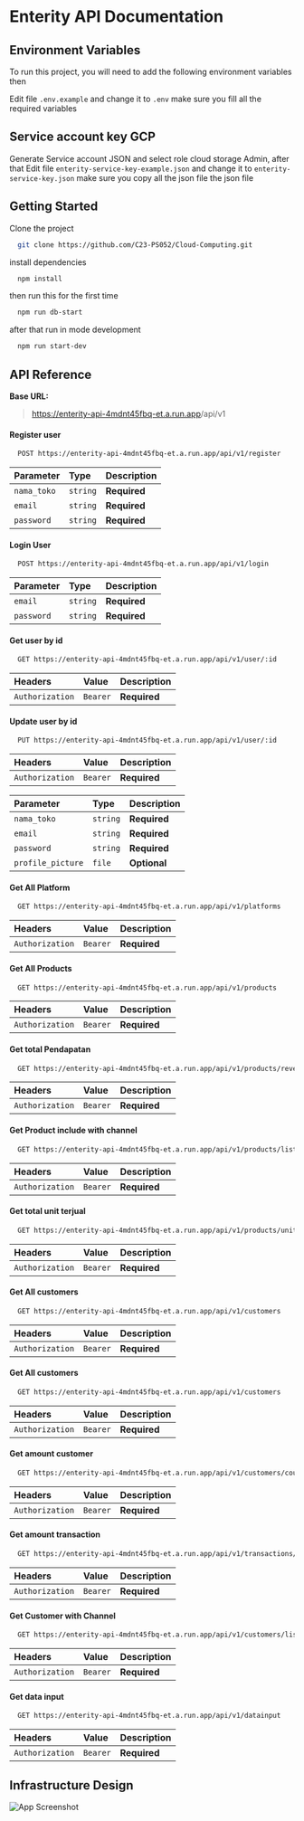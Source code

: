 # Enterity API Documentation

## Environment Variables

To run this project, you will need to add the following environment variables then

Edit file `.env.example` and change it to `.env` make sure you fill all the required variables

## Service account key GCP

Generate Service account JSON and select role cloud storage Admin, after that Edit file
`enterity-service-key-example.json` and change it to `enterity-service-key.json` make sure you copy
all the json file the json file

## Getting Started

Clone the project

```bash
  git clone https://github.com/C23-PS052/Cloud-Computing.git
```

install dependencies

```bash
  npm install
```

then run this for the first time

```bash
  npm run db-start
```

after that run in mode development

```bash
  npm run start-dev
```

## API Reference

**Base URL:**

> <https://enterity-api-4mdnt45fbq-et.a.run.app>/api/v1

#### Register user

```bash
  POST https://enterity-api-4mdnt45fbq-et.a.run.app/api/v1/register
```

| Parameter   | Type     | Description  |
| :---------- | :------- | :----------- |
| `nama_toko` | `string` | **Required** |
| `email`     | `string` | **Required** |
| `password`  | `string` | **Required** |

#### Login User

```bash
  POST https://enterity-api-4mdnt45fbq-et.a.run.app/api/v1/login
```

| Parameter  | Type     | Description  |
| :--------- | :------- | :----------- |
| `email`    | `string` | **Required** |
| `password` | `string` | **Required** |

#### Get user by id

```bash
  GET https://enterity-api-4mdnt45fbq-et.a.run.app/api/v1/user/:id
```

| Headers         | Value    | Description  |
| :-------------- | :------- | :----------- |
| `Authorization` | `Bearer` | **Required** |

#### Update user by id

```bash
  PUT https://enterity-api-4mdnt45fbq-et.a.run.app/api/v1/user/:id
```

| Headers         | Value    | Description  |
| :-------------- | :------- | :----------- |
| `Authorization` | `Bearer` | **Required** |

| Parameter         | Type     | Description  |
| :---------------- | :------- | :----------- |
| `nama_toko`       | `string` | **Required** |
| `email`           | `string` | **Required** |
| `password`        | `string` | **Required** |
| `profile_picture` | `file`   | **Optional** |

#### Get All Platform

```bash
  GET https://enterity-api-4mdnt45fbq-et.a.run.app/api/v1/platforms
```

| Headers         | Value    | Description  |
| :-------------- | :------- | :----------- |
| `Authorization` | `Bearer` | **Required** |

#### Get All Products

```bash
  GET https://enterity-api-4mdnt45fbq-et.a.run.app/api/v1/products
```

| Headers         | Value    | Description  |
| :-------------- | :------- | :----------- |
| `Authorization` | `Bearer` | **Required** |

#### Get total Pendapatan

```bash
  GET https://enterity-api-4mdnt45fbq-et.a.run.app/api/v1/products/revenues
```

| Headers         | Value    | Description  |
| :-------------- | :------- | :----------- |
| `Authorization` | `Bearer` | **Required** |

#### Get Product include with channel

```bash
  GET https://enterity-api-4mdnt45fbq-et.a.run.app/api/v1/products/list
```

| Headers         | Value    | Description  |
| :-------------- | :------- | :----------- |
| `Authorization` | `Bearer` | **Required** |

#### Get total unit terjual

```bash
  GET https://enterity-api-4mdnt45fbq-et.a.run.app/api/v1/products/unitsold
```

| Headers         | Value    | Description  |
| :-------------- | :------- | :----------- |
| `Authorization` | `Bearer` | **Required** |

#### Get All customers

```bash
  GET https://enterity-api-4mdnt45fbq-et.a.run.app/api/v1/customers
```

| Headers         | Value    | Description  |
| :-------------- | :------- | :----------- |
| `Authorization` | `Bearer` | **Required** |

#### Get All customers

```bash
  GET https://enterity-api-4mdnt45fbq-et.a.run.app/api/v1/customers
```

| Headers         | Value    | Description  |
| :-------------- | :------- | :----------- |
| `Authorization` | `Bearer` | **Required** |

#### Get amount customer

```bash
  GET https://enterity-api-4mdnt45fbq-et.a.run.app/api/v1/customers/count
```

| Headers         | Value    | Description  |
| :-------------- | :------- | :----------- |
| `Authorization` | `Bearer` | **Required** |

#### Get amount transaction

```bash
  GET https://enterity-api-4mdnt45fbq-et.a.run.app/api/v1/transactions/count
```

| Headers         | Value    | Description  |
| :-------------- | :------- | :----------- |
| `Authorization` | `Bearer` | **Required** |

#### Get Customer with Channel

```bash
  GET https://enterity-api-4mdnt45fbq-et.a.run.app/api/v1/customers/list
```

| Headers         | Value    | Description  |
| :-------------- | :------- | :----------- |
| `Authorization` | `Bearer` | **Required** |

#### Get data input

```bash
  GET https://enterity-api-4mdnt45fbq-et.a.run.app/api/v1/datainput
```

| Headers         | Value    | Description  |
| :-------------- | :------- | :----------- |
| `Authorization` | `Bearer` | **Required** |

## Infrastructure Design

![App Screenshot](https://i.imgur.com/uA0X8NM.png)
